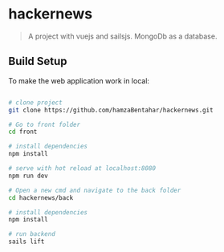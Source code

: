 # hackernews

> A project with vuejs and sailsjs. MongoDb as a database.

## Build Setup

To make the web application work in local:

``` bash

# clone project
git clone https://github.com/hamzaBentahar/hackernews.git

# Go to front folder
cd front

# install dependencies
npm install

# serve with hot reload at localhost:8080
npm run dev

# Open a new cmd and navigate to the back folder
cd hackernews/back

# install dependencies
npm install

# run backend
sails lift


```